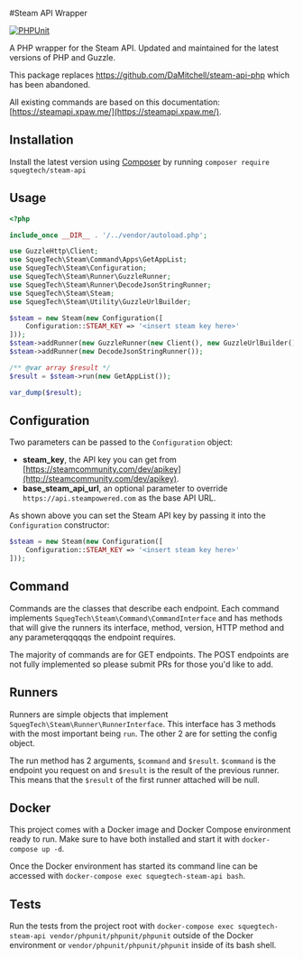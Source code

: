 #Steam API Wrapper

[![PHPUnit](https://github.com/SquegTech/steam-api-php/actions/workflows/phpunit.yml/badge.svg)](https://github.com/SquegTech/steam-api-php/actions/workflows/phpunit.yml)

A PHP wrapper for the Steam API. Updated and maintained for the latest versions of PHP and Guzzle.

This package replaces https://github.com/DaMitchell/steam-api-php which has been abandoned.

All existing commands are based on this documentation: [https://steamapi.xpaw.me/](https://steamapi.xpaw.me/).

Installation
------------
Install the latest version using [Composer](http://getcomposer.org) by running `composer require squegtech/steam-api`

Usage
-----
```php
<?php

include_once __DIR__ . '/../vendor/autoload.php';

use GuzzleHttp\Client;
use SquegTech\Steam\Command\Apps\GetAppList;
use SquegTech\Steam\Configuration;
use SquegTech\Steam\Runner\GuzzleRunner;
use SquegTech\Steam\Runner\DecodeJsonStringRunner;
use SquegTech\Steam\Steam;
use SquegTech\Steam\Utility\GuzzleUrlBuilder;

$steam = new Steam(new Configuration([
    Configuration::STEAM_KEY => '<insert steam key here>'
]));
$steam->addRunner(new GuzzleRunner(new Client(), new GuzzleUrlBuilder()));
$steam->addRunner(new DecodeJsonStringRunner());

/** @var array $result */
$result = $steam->run(new GetAppList());

var_dump($result);
```

Configuration
-------------
Two parameters can be passed to the `Configuration` object:
- **steam_key**, the API key you can get from [https://steamcommunity.com/dev/apikey](http://steamcommunity.com/dev/apikey).
- **base_steam_api_url**, an optional parameter to override `https://api.steampowered.com` as the base API URL. 

As shown above you can set the Steam API key by passing it into the 
`Configuration` constructor:

```php
$steam = new Steam(new Configuration([
    Configuration::STEAM_KEY => '<insert steam key here>'
]));
```

Command
-------
Commands are the classes that describe each endpoint. Each command implements `SquegTech\Steam\Command\CommandInterface` and has methods that will give the runners its interface, method, version, HTTP method and any parameterqqqqqs the endpoint requires.

The majority of commands are for GET endpoints. The POST endpoints are not fully implemented so please submit PRs for those you'd like to add.

Runners
-------
Runners are simple objects that implement `SquegTech\Steam\Runner\RunnerInterface`. This interface has 3 methods with the most important being `run`. The other 2 are for setting the config object.

The run method has 2 arguments, `$command` and `$result`. `$command` is the endpoint you request on and `$result` is the result of the previous runner. This means that the `$result` of the first runner attached will be null.

Docker
-----
This project comes with a Docker image and Docker Compose environment ready to run. Make sure to have both installed and start it with `docker-compose up -d`.

Once the Docker environment has started its command line can be accessed with `docker-compose exec squegtech-steam-api bash`. 

Tests
-----
Run the tests from the project root with `docker-compose exec squegtech-steam-api vendor/phpunit/phpunit/phpunit` outside of the Docker environment or `vendor/phpunit/phpunit/phpunit` inside of its bash shell.
